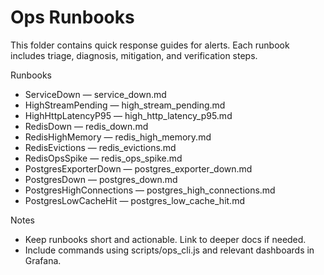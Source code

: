 # Ops Runbooks

This folder contains quick response guides for alerts. Each runbook includes triage, diagnosis, mitigation, and verification steps.

Runbooks

- ServiceDown — service_down.md
- HighStreamPending — high_stream_pending.md
- HighHttpLatencyP95 — high_http_latency_p95.md
- RedisDown — redis_down.md
- RedisHighMemory — redis_high_memory.md
- RedisEvictions — redis_evictions.md
- RedisOpsSpike — redis_ops_spike.md
- PostgresExporterDown — postgres_exporter_down.md
- PostgresDown — postgres_down.md
- PostgresHighConnections — postgres_high_connections.md
- PostgresLowCacheHit — postgres_low_cache_hit.md

Notes

- Keep runbooks short and actionable. Link to deeper docs if needed.
- Include commands using scripts/ops_cli.js and relevant dashboards in Grafana.

